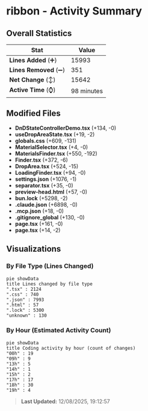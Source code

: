 # ribbon - Activity Summary 

## Overall Statistics

| Stat                   | Value                                                             |
| ---------------------- | ----------------------------------------------------------------- |
| **Lines Added** (➕)   | 15993                                          |
| **Lines Removed** (➖) | 351                                        |
| **Net Change** (↕)    | 15642                |
| **Active Time** (⌚)   | 98 minutes |


## Modified Files
- **DnDStateControllerDemo.tsx** (+134, -0)
- **useDropAreaState.tsx** (+19, -2)
- **globals.css** (+609, -131)
- **MaterialSelector.tsx** (+4, -0)
- **MaterialsFinder.tsx** (+550, -192)
- **Finder.tsx** (+372, -6)
- **DropArea.tsx** (+524, -15)
- **LoadingFinder.tsx** (+94, -0)
- **settings.json** (+1076, -1)
- **separator.tsx** (+35, -0)
- **preview-head.html** (+57, -0)
- **bun.lock** (+5298, -2)
- **.claude.json** (+6898, -0)
- **.mcp.json** (+18, -0)
- **.gitignore_global** (+130, -0)
- **page.tsx** (+161, -0)
- **page.tsx** (+14, -2)

## Visualizations

### By File Type (Lines Changed)

```mermaid
pie showData
title Lines changed by file type
".tsx" : 2124
".css" : 740
".json" : 7993
".html" : 57
".lock" : 5300
"unknown" : 130
```

### By Hour (Estimated Activity Count)

```mermaid
pie showData
title Coding activity by hour (count of changes)
"00h" : 19
"09h" : 9
"13h" : 5
"14h" : 1
"15h" : 2
"17h" : 17
"18h" : 30
"19h" : 4
```


> **Last Updated:** 12/08/2025, 19:12:57